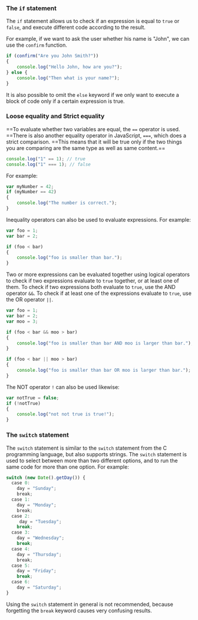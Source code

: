 ### The `if` statement

The `if` statement allows us to check if an expression is equal to `true` or `false`, and execute different code according to the result.

For example, if we want to ask the user whether his name is "John", we can use the `confirm` function.

```javascript
if (confirm("Are you John Smith?"))
{
    console.log("Hello John, how are you?");
} else {
    console.log("Then what is your name?");
}
```

It is also possible to omit the `else` keyword if we only want to execute a block of code only if a certain expression is true.

### Loose equality and Strict equality

==To evaluate whether two variables are equal, the `==` operator is used. ==There is also another equality operator in JavaScript, `===`, which does a strict comparison. ==This means that it will be true only if the two things you are comparing are the same type as well as same content.==

```javascript
console.log("1" == 1); // true
console.log("1" === 1); // false
```

For example:

```javascript
var myNumber = 42;
if (myNumber == 42)
{
    console.log("The number is correct.");
}
```

Inequality operators can also be used to evaluate expressions. For example:

```javascript
var foo = 1;
var bar = 2;

if (foo < bar)
{
    console.log("foo is smaller than bar.");
}
```

Two or more expressions can be evaluated together using logical operators to check if two expressions evaluate to `true` together, or at least one of them. To check if two expressions both evaluate to `true`, use the AND operator `&&`. To check if at least one of the expressions evaluate to `true`, use the OR operator `||`.

```javascript
var foo = 1;
var bar = 2;
var moo = 3;

if (foo < bar && moo > bar)
{
    console.log("foo is smaller than bar AND moo is larger than bar.");
}

if (foo < bar || moo > bar)
{
    console.log("foo is smaller than bar OR moo is larger than bar.");
}
```

The NOT operator `!` can also be used likewise:

```javascript
var notTrue = false;
if (!notTrue)
{
    console.log("not not true is true!");
}
```

### The `switch` statement

The `switch` statement is similar to the `switch` statement from the C programming language, but also supports strings. The `switch` statement is used to select between more than two different options, and to run the same code for more than one option. For example:

```javascript
switch (new Date().getDay()) {  
  case 0:  
    day = "Sunday";  
    break;  
  case 1:  
    day = "Monday";  
    break;  
  case 2:  
     day = "Tuesday";  
    break;  
  case 3:  
    day = "Wednesday";  
    break;  
  case 4:  
    day = "Thursday";  
    break;  
  case 5:  
    day = "Friday";  
    break;  
  case 6:  
    day = "Saturday";  
}
```

Using the `switch` statement in general is not recommended, because forgetting the `break` keyword causes very confusing results.